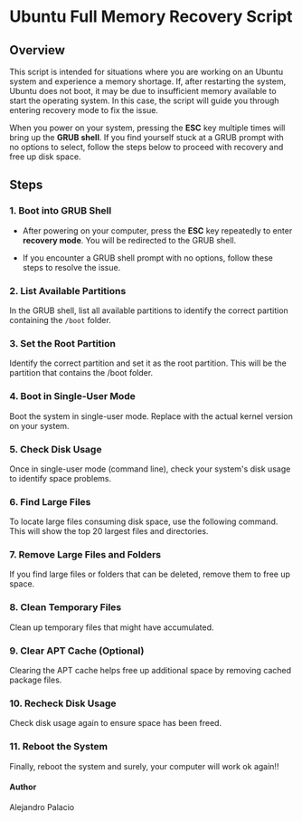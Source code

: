 # Ubuntu Full Memory Recovery Script

## Overview

This script is intended for situations where you are working on an Ubuntu system and experience a memory shortage. If, after restarting the system, Ubuntu does not boot, it may be due to insufficient memory available to start the operating system. In this case, the script will guide you through entering recovery mode to fix the issue.

When you power on your system, pressing the **ESC** key multiple times will bring up the **GRUB shell**. If you find yourself stuck at a GRUB prompt with no options to select, follow the steps below to proceed with recovery and free up disk space.

## Steps

### 1. Boot into GRUB Shell
   - After powering on your computer, press the **ESC** key repeatedly to enter **recovery mode**. You will be redirected to the GRUB shell.
   
   - If you encounter a GRUB shell prompt with no options, follow these steps to resolve the issue.

### 2. List Available Partitions
   In the GRUB shell, list all available partitions to identify the correct partition containing the `/boot` folder.

### 3. Set the Root Partition
Identify the correct partition and set it as the root partition. This will be the partition that contains the /boot folder.

### 4. Boot in Single-User Mode
Boot the system in single-user mode. Replace <your-kernel-version> with the actual kernel version on your system.

### 5. Check Disk Usage
Once in single-user mode (command line), check your system's disk usage to identify space problems.

### 6. Find Large Files
To locate large files consuming disk space, use the following command. This will show the top 20 largest files and directories.

### 7. Remove Large Files and Folders
If you find large files or folders that can be deleted, remove them to free up space.

### 8. Clean Temporary Files
Clean up temporary files that might have accumulated.

### 9. Clear APT Cache (Optional)
Clearing the APT cache helps free up additional space by removing cached package files.

### 10. Recheck Disk Usage
Check disk usage again to ensure space has been freed.

### 11. Reboot the System
Finally, reboot the system and surely, your computer will work ok again!!

#### Author
Alejandro Palacio